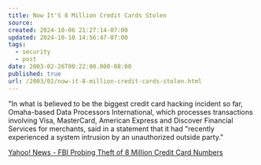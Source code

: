 ```yaml
---
title: Now It'S 8 Million Credit Cards Stolen
source: 
created: 2024-10-06 21:27:14-07:00
updated: 2024-10-10 14:56:47-07:00
tags:
  - security
  - post
date: 2003-02-26T00:22:00.000-08:00
published: true
url: /2003/02/now-it-8-million-credit-cards-stolen.html
---
```



"In what is believed to be the biggest credit card hacking incident so far, Omaha-based Data Processors International, which processes transactions involving Visa, MasterCard, American Express and Discover Financial Services for merchants, said in a statement that it had "recently experienced a system intrusion by an unauthorized outside party."  
  
[Yahoo! News - FBI Probing Theft of 8 Million Credit Card Numbers](http://story.news.yahoo.com/news?tmpl=story&u=/nm/20030220/wr_nm/crime_creditcards_dc_3 "Yahoo! News - FBI Probing Theft of 8 Million Credit Card Numbers")